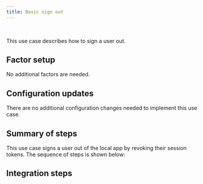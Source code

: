```yaml
---
title: Basic sign out
---
```


<div class="oie-embedded-sdk">

<ApiLifecycle access="ie" /><br>

<StackSelector class="cleaner-selector"/>

This use case describes how to sign a user out.

## Factor setup

No additional factors are needed.

## Configuration updates

There are no additional configuration changes needed to implement
this use case.

## Summary of steps

This use case signs a user out of the local app by revoking
their session tokens. The sequence of steps is shown below:

<StackSelector snippet="summaryofsteps" noSelector />

## Integration steps

<StackSelector snippet="integrationsteps" noSelector />

</div>
